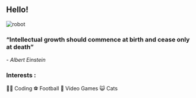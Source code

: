 ## Hello!


![robot](https://user-images.githubusercontent.com/24864973/205731324-60e0c844-a067-4f93-b0f1-5843c7912c34.gif)

### “Intellectual growth should commence at birth and cease only at death”
 <em> - Albert Einstein </em>
                                                                         
### Interests :
👨‍💻 Coding 
⚽ Football 
👾 Video Games 
😺 Cats 
